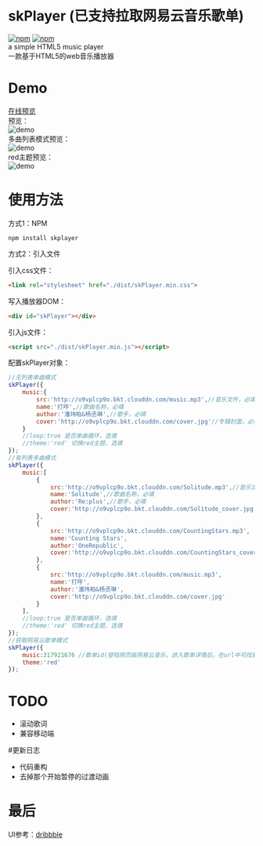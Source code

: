 # skPlayer (已支持拉取网易云音乐歌单)
[![npm](https://img.shields.io/npm/v/skplayer.svg)]() [![npm](https://img.shields.io/npm/dt/skplayer.svg)]()  
a simple HTML5 music player  
一款基于HTML5的web音乐播放器  

# Demo
[在线预览](http://www.chengfeilong.com/skPlayer/)  
预览：  
![demo](http://o9vplcp9o.bkt.clouddn.com/demo.gif)  
多曲列表模式预览：  
![demo](http://o9vplcp9o.bkt.clouddn.com/demo_mutil.jpg)  
red主题预览：  
![demo](http://o9vplcp9o.bkt.clouddn.com/demo_red.jpg)

# 使用方法
方式1：NPM  

`npm install skplayer`  


方式2：引入文件  

引入css文件：
```html
<link rel="stylesheet" href="./dist/skPlayer.min.css">
```
写入播放器DOM：
```html
<div id="skPlayer"></div>
```
引入js文件：
```html
<script src="./dist/skPlayer.min.js"></script>
```
配置skPlayer对象：
```js
//无列表单曲模式
skPlayer({
	music:{
	    src:'http://o9vplcp9o.bkt.clouddn.com/music.mp3',//音乐文件，必填
	    name:'打呼',//歌曲名称，必填
	    author:'潘玮柏&杨丞琳',//歌手，必填
	    cover:'http://o9vplcp9o.bkt.clouddn.com/cover.jpg'//专辑封面，必填
	}
    //loop:true 是否单曲循环，选填
    //theme:'red' 切换red主题，选填
});
//有列表多曲模式
skPlayer({
	music:[
		{
		    src:'http://o9vplcp9o.bkt.clouddn.com/Solitude.mp3',//音乐文件，必填
		    name:'Solitude',//歌曲名称，必填
		    author:'Re:plus',//歌手，必填
		    cover:'http://o9vplcp9o.bkt.clouddn.com/Solitude_cover.jpg'//专辑封面，必填
		},
		{
            src:'http://o9vplcp9o.bkt.clouddn.com/CountingStars.mp3',
            name:'Counting Stars',
            author:'OneRepublic',
            cover:'http://o9vplcp9o.bkt.clouddn.com/CountingStars_cover.jpg'
        },
        {
            src:'http://o9vplcp9o.bkt.clouddn.com/music.mp3',
            name:'打呼',
            author:'潘玮柏&杨丞琳',
            cover:'http://o9vplcp9o.bkt.clouddn.com/cover.jpg'
        }
	],
    //loop:true 是否单曲循环，选填
    //theme:'red' 切换red主题，选填
});
//获取网易云歌单模式
skPlayer({
	music:317921676 //歌单id(登陆网页版网易云音乐，进入歌单详情后，在url中可找到歌单id，例：'http://music.163.com/#/playlist?id=317921676'),
	theme:'red'
});
```

# TODO
* 滚动歌词
* 兼容移动端

#更新日志
* 代码重构
* 去掉那个开始暂停的过渡动画 


# 最后
UI参考：[dribbble](https://dribbble.com/shots/1233843-Ui-Kit-Rainy-Season)
